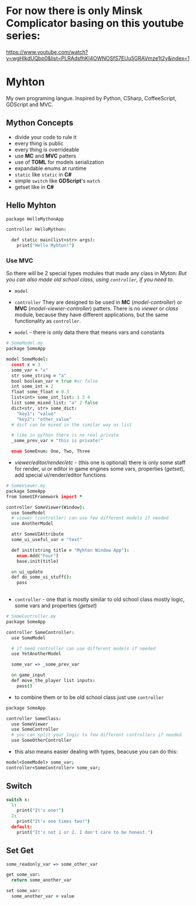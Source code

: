 # For now there is only Minsk Complicator basing on this youtube series:
<https://www.youtube.com/watch?v=wgHIkdUQbp0&list=PLRAdsfhKI4OWNOSfS7EUu5GRAVmze1t2y&index=1>

# Myhton
My own programing langue.
Inspired by Python, CSharp, CoffeeScript, GDScript and MVC.

## Mython Concepts

- divide your code to rule it
- every thing is public
- every thing is overrideable
- use **MC** and **MVC** patters
- use of **TOML** for models serialization
- expandable enums at runtime
- `static` like `static` in **C#** 
- simple `switch` like **GDScript**'s `match`
- getset like in **C#**

## Hello Myhton

```coffee
package HelloMythonApp

controller HelloMython:

  def static main(list<str> args):
    print("Hello Myhton!")

```

### Use MVC 

So there will be 2 special types modules that made any class in Myton:
*But you can also made old school class, using `controller`, if you need to.*
- `model`
- `controller`
They are designed to be used in **MC** (*model-controller*) or **MVC** (*model-viewier-controller*) patters.
There is no *viewer* or *class* module, because they have different applications, but the same functionality as `controller`.

- `model` - there is only data there that means vars and constants

```coffee
# SomeModel.my
package SomeApp

model SomeModel:
  const x = 3
  some_var = "x"
  str some_string = "a"
  bool boolean_var = true #or false 
  int some_int = 2
  float some_float = 0.3
  list<int> some_int_list: 1 3 4
  list some_mixed_list: "a" 2 false
  dict<str, str> some_dict:
    "key1": "value"
    "key2": "other_value"
  # dict can be mixed in the similar way as list

  # like in python there is no real private
  _some_prev_var = "this is private!"

  enum SomeEnum: One, Two, Three

``` 

- *viewer/editor/render/etc* - (this one is optional)
  there is only some staff for render, ui or editor in game engines
  some vars, properties (*getset*), add special ui/render/editor functions

```coffee
# SomeViewer.my
package SomeApp
from SomeUIFramework import *

controller SomeViewer(Window):
  use SomeModel
  # viewer (controller) can use few different models if needed
  use AnotherModel

  attr SomeUIAttribute
  some_ui_useful_var = "text"

  def init(string title = "Myhton Window App"):
    enum.Add("Four")
    base.init(title)

  on ui_update
  def do_some_ui_stuff():
    pass
  
```

- `controller` - one that is mostly similar to old school class
  mostly logic, some vars and properties (*getset*)

```coffee
# SomeController.my
package SomeApp

controller SomeController:
  use SomeModel

  # if need controller can use different models if needed
  use YetAnotherModel

  some_var => _some_prev_var

  on game_input
  def move_the_player list inputs:
    pass()

```

- to combine them or to be old school class just use `controller`

```coffee
package SomeApp

controller SomeClass:
  use SomeViewer
  use SomeController
  # you can split your logic to few different controllers if needed
  use SomeOtherController

```

- this also means easier dealing with types, beacuse you can do this:

```coffee
model<SomeModel> some_var;
controller<SomeController> some_var;
```

## Switch

```coffee
switch x:
  1:
    print("It's one!")
  2:
    print("It's one times two!")
  default:
    print("It's not 1 or 2. I don't care to be honest.")
```

## Set Get

```coffee
some_readonly_var => some_other_var

get some_var:
  return some_another_var

set some_var:
  some_another_var = value

```
